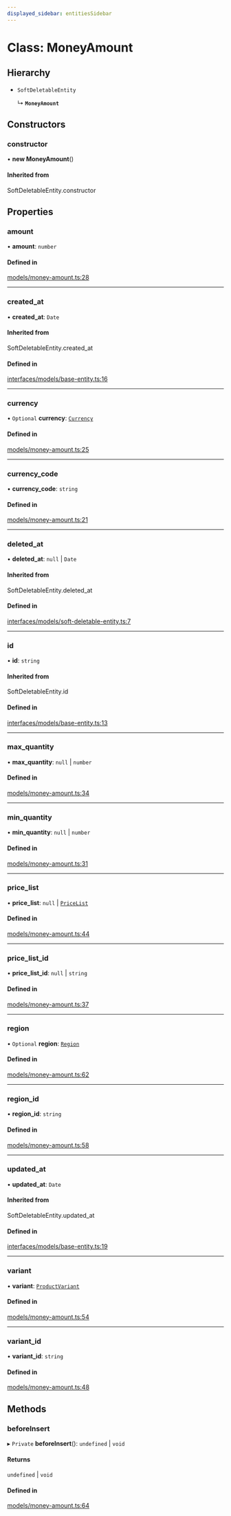 ```yaml
---
displayed_sidebar: entitiesSidebar
---
```


# Class: MoneyAmount

## Hierarchy

- `SoftDeletableEntity`

  ↳ **`MoneyAmount`**

## Constructors

### constructor

• **new MoneyAmount**()

#### Inherited from

SoftDeletableEntity.constructor

## Properties

### amount

• **amount**: `number`

#### Defined in

[models/money-amount.ts:28](https://github.com/cloudnepal/medusa/blob/0b0d50b4/packages/medusa/src/models/money-amount.ts#L28)

___

### created\_at

• **created\_at**: `Date`

#### Inherited from

SoftDeletableEntity.created\_at

#### Defined in

[interfaces/models/base-entity.ts:16](https://github.com/cloudnepal/medusa/blob/0b0d50b4/packages/medusa/src/interfaces/models/base-entity.ts#L16)

___

### currency

• `Optional` **currency**: [`Currency`](Currency.md)

#### Defined in

[models/money-amount.ts:25](https://github.com/cloudnepal/medusa/blob/0b0d50b4/packages/medusa/src/models/money-amount.ts#L25)

___

### currency\_code

• **currency\_code**: `string`

#### Defined in

[models/money-amount.ts:21](https://github.com/cloudnepal/medusa/blob/0b0d50b4/packages/medusa/src/models/money-amount.ts#L21)

___

### deleted\_at

• **deleted\_at**: ``null`` \| `Date`

#### Inherited from

SoftDeletableEntity.deleted\_at

#### Defined in

[interfaces/models/soft-deletable-entity.ts:7](https://github.com/cloudnepal/medusa/blob/0b0d50b4/packages/medusa/src/interfaces/models/soft-deletable-entity.ts#L7)

___

### id

• **id**: `string`

#### Inherited from

SoftDeletableEntity.id

#### Defined in

[interfaces/models/base-entity.ts:13](https://github.com/cloudnepal/medusa/blob/0b0d50b4/packages/medusa/src/interfaces/models/base-entity.ts#L13)

___

### max\_quantity

• **max\_quantity**: ``null`` \| `number`

#### Defined in

[models/money-amount.ts:34](https://github.com/cloudnepal/medusa/blob/0b0d50b4/packages/medusa/src/models/money-amount.ts#L34)

___

### min\_quantity

• **min\_quantity**: ``null`` \| `number`

#### Defined in

[models/money-amount.ts:31](https://github.com/cloudnepal/medusa/blob/0b0d50b4/packages/medusa/src/models/money-amount.ts#L31)

___

### price\_list

• **price\_list**: ``null`` \| [`PriceList`](PriceList.md)

#### Defined in

[models/money-amount.ts:44](https://github.com/cloudnepal/medusa/blob/0b0d50b4/packages/medusa/src/models/money-amount.ts#L44)

___

### price\_list\_id

• **price\_list\_id**: ``null`` \| `string`

#### Defined in

[models/money-amount.ts:37](https://github.com/cloudnepal/medusa/blob/0b0d50b4/packages/medusa/src/models/money-amount.ts#L37)

___

### region

• `Optional` **region**: [`Region`](Region.md)

#### Defined in

[models/money-amount.ts:62](https://github.com/cloudnepal/medusa/blob/0b0d50b4/packages/medusa/src/models/money-amount.ts#L62)

___

### region\_id

• **region\_id**: `string`

#### Defined in

[models/money-amount.ts:58](https://github.com/cloudnepal/medusa/blob/0b0d50b4/packages/medusa/src/models/money-amount.ts#L58)

___

### updated\_at

• **updated\_at**: `Date`

#### Inherited from

SoftDeletableEntity.updated\_at

#### Defined in

[interfaces/models/base-entity.ts:19](https://github.com/cloudnepal/medusa/blob/0b0d50b4/packages/medusa/src/interfaces/models/base-entity.ts#L19)

___

### variant

• **variant**: [`ProductVariant`](ProductVariant.md)

#### Defined in

[models/money-amount.ts:54](https://github.com/cloudnepal/medusa/blob/0b0d50b4/packages/medusa/src/models/money-amount.ts#L54)

___

### variant\_id

• **variant\_id**: `string`

#### Defined in

[models/money-amount.ts:48](https://github.com/cloudnepal/medusa/blob/0b0d50b4/packages/medusa/src/models/money-amount.ts#L48)

## Methods

### beforeInsert

▸ `Private` **beforeInsert**(): `undefined` \| `void`

#### Returns

`undefined` \| `void`

#### Defined in

[models/money-amount.ts:64](https://github.com/cloudnepal/medusa/blob/0b0d50b4/packages/medusa/src/models/money-amount.ts#L64)

